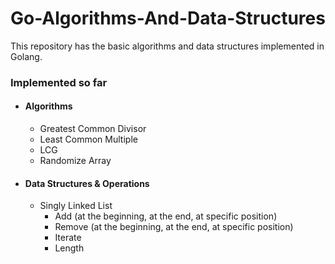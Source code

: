 # Go-Algorithms-And-Data-Structures
This repository has the basic algorithms and data structures implemented in Golang.

### Implemented so far
- #### Algorithms
    - Greatest Common Divisor
    - Least Common Multiple
    - LCG
    - Randomize Array
- #### Data Structures & Operations
    - Singly Linked List
        - Add (at the beginning, at the end, at specific position)
        - Remove (at the beginning, at the end, at specific position)
        - Iterate
        - Length
